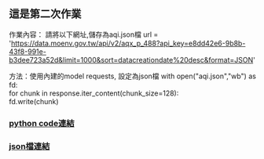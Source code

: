 ## 這是第二次作業

作業內容：
請將以下網址,儲存為aqi.json檔
url = 'https://data.moenv.gov.tw/api/v2/aqx_p_488?api_key=e8dd42e6-9b8b-43f8-991e-b3dee723a52d&limit=1000&sort=datacreationdate%20desc&format=JSON'

方法：使用內建的model requests, 設定為json檔
with open("aqi.json","wb") as fd:  
    for chunk in response.iter_content(chunk_size=128):  
       fd.write(chunk)


### [python code連結](https://github.com/kalmiavicky/vicky_window/blob/main/homework/issue6/lesson3.ipynb)
### [json檔連結](https://github.com/kalmiavicky/vicky_window/blob/main/homework/issue6/aqi2.csv)